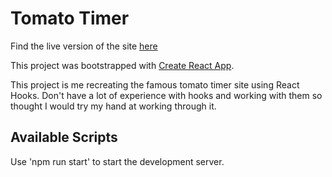 # Tomato Timer

Find the live version of the site [here](https://tomato-timer-abd.herokuapp.com/)


This project was bootstrapped with [Create React App](https://github.com/facebook/create-react-app).

This project is me recreating the famous tomato timer site using React Hooks. Don't have a lot of experience with hooks and working with them so thought I would try my hand at working through it. 

## Available Scripts 

Use 'npm run start' to start the development server. 



